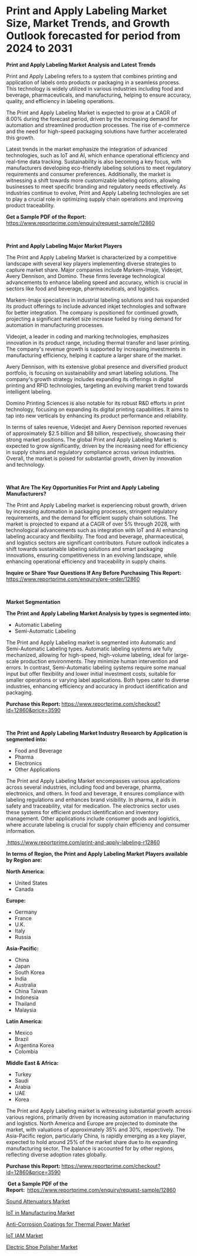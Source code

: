 <p><h1>Print and Apply Labeling Market Size, Market Trends, and Growth Outlook forecasted for period from 2024 to 2031</h1></p><p><strong>Print and Apply Labeling Market Analysis and Latest Trends</strong></p>
<p><p>Print and Apply Labeling refers to a system that combines printing and application of labels onto products or packaging in a seamless process. This technology is widely utilized in various industries including food and beverage, pharmaceuticals, and manufacturing, helping to ensure accuracy, quality, and efficiency in labeling operations. </p><p>The Print and Apply Labeling Market is expected to grow at a CAGR of 8.00% during the forecast period, driven by the increasing demand for automation and streamlined production processes. The rise of e-commerce and the need for high-speed packaging solutions have further accelerated this growth. </p><p>Latest trends in the market emphasize the integration of advanced technologies, such as IoT and AI, which enhance operational efficiency and real-time data tracking. Sustainability is also becoming a key focus, with manufacturers developing eco-friendly labeling solutions to meet regulatory requirements and consumer preferences. Additionally, the market is witnessing a shift towards more customizable labeling options, allowing businesses to meet specific branding and regulatory needs effectively. As industries continue to evolve, Print and Apply Labeling technologies are set to play a crucial role in optimizing supply chain operations and improving product traceability.</p></p>
<p><strong>Get a Sample PDF of the Report:&nbsp;</strong> <a href="https://www.reportprime.com/enquiry/request-sample/12860">https://www.reportprime.com/enquiry/request-sample/12860</a></p>
<p>&nbsp;</p>
<p><strong>Print and Apply Labeling Major Market Players</strong></p>
<p><p>The Print and Apply Labeling Market is characterized by a competitive landscape with several key players implementing diverse strategies to capture market share. Major companies include Markem-Imaje, Videojet, Avery Dennison, and Domino. These firms leverage technological advancements to enhance labeling speed and accuracy, which is crucial in sectors like food and beverage, pharmaceuticals, and logistics.</p><p>Markem-Imaje specializes in industrial labeling solutions and has expanded its product offerings to include advanced inkjet technologies and software for better integration. The company is positioned for continued growth, projecting a significant market size increase fueled by rising demand for automation in manufacturing processes.</p><p>Videojet, a leader in coding and marking technologies, emphasizes innovation in its product range, including thermal transfer and laser printing. The company's revenue growth is supported by increasing investments in manufacturing efficiency, helping it capture a larger share of the market.</p><p>Avery Dennison, with its extensive global presence and diversified product portfolio, is focusing on sustainability and smart labeling solutions. The company's growth strategy includes expanding its offerings in digital printing and RFID technologies, targeting an evolving market trend towards intelligent labeling.</p><p>Domino Printing Sciences is also notable for its robust R&D efforts in print technology, focusing on expanding its digital printing capabilities. It aims to tap into new verticals by enhancing its product performance and reliability.</p><p>In terms of sales revenue, Videojet and Avery Dennison reported revenues of approximately $2.5 billion and $8 billion, respectively, showcasing their strong market positions. The global Print and Apply Labeling Market is expected to grow significantly, driven by the increasing need for efficiency in supply chains and regulatory compliance across various industries. Overall, the market is poised for substantial growth, driven by innovation and technology.</p></p>
<p>&nbsp;</p>
<p><strong>What Are The Key Opportunities For Print and Apply Labeling Manufacturers?</strong></p>
<p><p>The Print and Apply Labeling market is experiencing robust growth, driven by increasing automation in packaging processes, stringent regulatory requirements, and the demand for efficient supply chain solutions. The market is projected to expand at a CAGR of over 5% through 2028, with technological advancements such as integration with IoT and AI enhancing labeling accuracy and flexibility. The food and beverage, pharmaceutical, and logistics sectors are significant contributors. Future outlook indicates a shift towards sustainable labeling solutions and smart packaging innovations, ensuring competitiveness in an evolving landscape, while enhancing operational efficiency and traceability in supply chains.</p></p>
<p><strong>Inquire or Share Your Questions If Any Before Purchasing This Report:</strong> <a href="https://www.reportprime.com/enquiry/pre-order/12860">https://www.reportprime.com/enquiry/pre-order/12860</a></p>
<p>&nbsp;</p>
<p><strong>Market Segmentation</strong></p>
<p><strong>The Print and Apply Labeling Market Analysis by types is segmented into:</strong></p>
<p><ul><li>Automatic Labeling</li><li>Semi-Automatic Labeling</li></ul></p>
<p><p>The Print and Apply Labeling market is segmented into Automatic and Semi-Automatic Labeling types. Automatic labeling systems are fully mechanized, allowing for high-speed, high-volume labeling, ideal for large-scale production environments. They minimize human intervention and errors. In contrast, Semi-Automatic labeling systems require some manual input but offer flexibility and lower initial investment costs, suitable for smaller operations or varying label applications. Both types cater to diverse industries, enhancing efficiency and accuracy in product identification and packaging.</p></p>
<p><strong>Purchase this Report:&nbsp;</strong><a href="https://www.reportprime.com/checkout?id=12860&price=3590">https://www.reportprime.com/checkout?id=12860&price=3590</a></p>
<p>&nbsp;</p>
<p><strong>The Print and Apply Labeling Market Industry Research by Application is segmented into:</strong></p>
<p><ul><li>Food and Beverage</li><li>Pharma</li><li>Electronics</li><li>Other Applications</li></ul></p>
<p><p>The Print and Apply Labeling Market encompasses various applications across several industries, including food and beverage, pharma, electronics, and others. In food and beverage, it ensures compliance with labeling regulations and enhances brand visibility. In pharma, it aids in safety and traceability, vital for medication. The electronics sector uses these systems for efficient product identification and inventory management. Other applications include consumer goods and logistics, where accurate labeling is crucial for supply chain efficiency and consumer information.</p></p>
<p><a href="https://www.reportprime.com/print-and-apply-labeling-r12860">&nbsp;https://www.reportprime.com/print-and-apply-labeling-r12860</a></p>
<p><strong>In terms of Region, the Print and Apply Labeling Market Players available by Region are:</strong></p>
<p>
    <p> <strong> North America: </strong>
        <ul>
            <li>United States</li>
            <li>Canada</li>
        </ul>
        </p> 
    <p> <strong> Europe: </strong>
        <ul>
            <li>Germany</li>
            <li>France</li>
            <li>U.K.</li>
            <li>Italy</li>
            <li>Russia</li>
        </ul>
        </p> 
    <p> <strong> Asia-Pacific: </strong>
        <ul>
            <li>China</li>
            <li>Japan</li>
            <li>South Korea</li>
            <li>India</li>
            <li>Australia</li>
            <li>China Taiwan</li>
            <li>Indonesia</li>
            <li>Thailand</li>
            <li>Malaysia</li>
        </ul>
        </p> 
    <p> <strong> Latin America: </strong>
        <ul>
            <li>Mexico</li>
            <li>Brazil</li>
            <li>Argentina Korea</li>
            <li>Colombia</li>
        </ul>
        </p> 
    <p> <strong> Middle East & Africa: </strong>
        <ul>
            <li>Turkey</li>
            <li>Saudi</li>
            <li>Arabia</li>
            <li>UAE</li>
            <li>Korea</li>
        </ul>
    </p>
    </p>
<p><p>The Print and Apply Labeling market is witnessing substantial growth across various regions, primarily driven by increasing automation in manufacturing and logistics. North America and Europe are projected to dominate the market, with valuations of approximately 35% and 30%, respectively. The Asia-Pacific region, particularly China, is rapidly emerging as a key player, expected to hold around 25% of the market share due to its expanding manufacturing sector. The balance is accounted for by other regions, reflecting diverse adoption rates globally.</p></p>
<p><strong>Purchase this Report: </strong><a href="https://www.reportprime.com/checkout?id=12860&price=3590">https://www.reportprime.com/checkout?id=12860&price=3590</a></p>
<p>&nbsp;<strong>Get a Sample PDF of the Report:&nbsp;&nbsp;</strong><a href="https://www.reportprime.com/enquiry/request-sample/12860">https://www.reportprime.com/enquiry/request-sample/12860</a></p>
<p><strong></strong></p>
<p><p><a href="https://github.com/SamiaChowdhury801/Market-Research-Report-List-1/blob/main/sound-attenuators-market.md">Sound Attenuators Market</a></p><p><a href="https://www.linkedin.com/pulse/iot-manufacturing-market-trends-detailed-study-its-segmentation-dgmpe?trackingId=TgFoKKcqQeCT%2FOcQ1ooO9A%3D%3D">IoT in Manufacturing Market</a></p><p><a href="https://issuu.com/reportprime-2/docs/anti-corrosion-coatings-for-thermal_f5acddd759f62b">Anti-Corrosion Coatings for Thermal Power Market</a></p><p><a href="https://www.linkedin.com/pulse/mapping-iot-iam-market-trends-challenges-breakthroughs-2024-qjlwf?trackingId=WhMco3elQmKH5SaDpQBYWA%3D%3D">IoT IAM Market</a></p><p><a href="https://medium.com/@carolyn.ogden667345/navigating-the-global-electric-shoe-polisher-market-from-trends-to-strategy-for-period-from-2024-to-5236ba34c396">Electric Shoe Polisher Market</a></p></p>